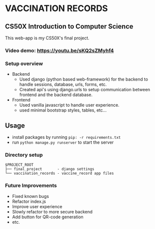 # VACCINATION RECORDS

## CS50X Introduction to Computer Science
This web-app is my CS50X's final project. 

### Video demo:  <https://youtu.be/sKQ2sZMyhf4>

### Setup overview
 - Backend
    - Used django (python based web-framework) for the backend to handle sessions, database, urls, forms, etc.
    - Created api's using django.urls to setup communication between frontend and the backend database.
 - Frontend
    - Used vanilla javascript to handle user experience.
    - used minimal bootstrap styles, tables, etc...


## Usage

* install packages by running `pip: -r requirements.txt`
* run `python manage.py runserver` to start the server


 ### Directory setup
```
$PROJECT_ROOT
├── final_project       - django settings
└── vaccination_records - vaccine_record app files
```

### Future Improvements
 - Fixed known bugs
 - Refactor index.js
 - Improve user experience
 - Slowly refactor to more secure backend
 - Add button for QR-code generation
 - etc.
